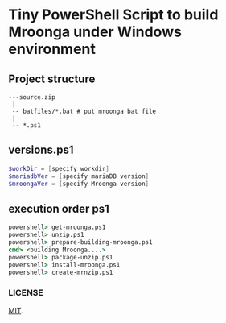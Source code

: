 Tiny PowerShell Script to build Mroonga under Windows environment
===

## Project structure

```log
---source.zip
 |
 -- batfiles/*.bat # put mroonga bat file
 |
 -- *.ps1
```

## versions.ps1

```powershell
$workDir = [specify workdir]
$mariadbVer = [specify mariaDB version]
$mroongaVer = [specify Mroonga version]
```

## execution order ps1

```bat
powershell> get-mroonga.ps1
powershell> unzip.ps1
powershell> prepare-building-mroonga.ps1
cmd> <building Mroonga....>
powershell> package-unzip.ps1
powershell> install-mroonga.ps1
powershell> create-mrnzip.ps1
```

### LICENSE

[MIT](LICENSE).
